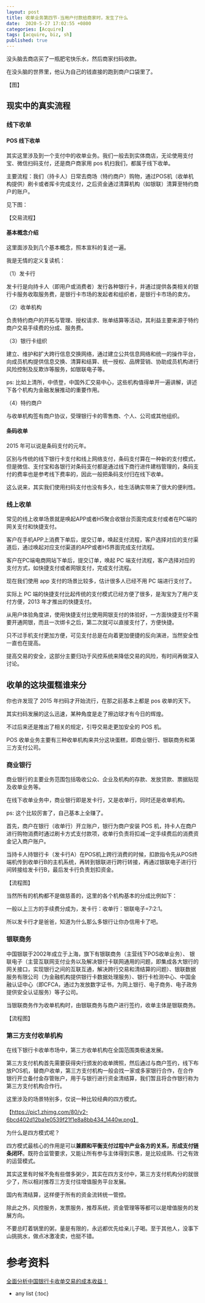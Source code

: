 ```yaml
---
layout: post
title: 收单业务第四节-当用户付款给商家时，发生了什么
date:  2020-5-27 17:02:55 +0800
categories: [Acquire]
tags: [acquire, biz, sh]
published: true
---
```


没头脑去商店买了一瓶肥宅快乐水，然后商家扫码收款。

在没头脑的世界里，他认为自己的钱直接的跑到商户口袋里了。

【图】

## 现实中的真实流程

### 线下收单

#### POS 线下收单

其实这里涉及到一个支付中的收单业务。我们一般去到实体商店，无论使用支付宝、微信扫码支付，还是商户商家用 pos 机扫我们，都属于线下收单。

主要流程：我们（持卡人）日常去商场（特约商户）购物，通过POS机（收单机构提供）刷卡或者挥卡完成支付，之后资金通过清算机构（如银联）清算至特约商户的账户。

见下图：

【交易流程】

#### 基本概念介绍

这里面涉及到几个基本概念，照本宣科的复述一遍。

我是无情的定义复读机：

（1）发卡行

发卡行是向持卡人（即用户或消费者）发行各种银行卡，并通过提供各类相关的银行卡服务收取服务费，是银行卡市场的发起者和组织者，是银行卡市场的卖方。

（2）收单机构

负责特约商户的开拓与管理、授权请求、账单结算等活动，其利益主要来源于特约商户交易手续费的分成、服务费。

（3）银行卡组织

建立、维护和扩大跨行信息交换网络，通过建立公共信息网络和统一的操作平台，向成员机构提供信息交换、清算和结算、统一授权、品牌营销、协助成员机构进行风险控制及反欺诈等服务，如银联电子等。

ps: 比如上清所，中债登，中国外汇交易中心，这些机构值得单开一遍讲解，讲述下各个机构为金融发展推动的重要作用。

（4）特约商户

与收单机构签有商户协议，受理银行卡的零售商、个人、公司或其他组织。

#### 条码收单

2015 年可以说是条码支付的元年。

区别与传统的线下银行卡支付和线上网络支付，条码支付算在一种新的支付模式，但是微信、支付宝和各银行对条码支付都是通过线下商行进件建档管理的，条码支付的费率也是参考线下费率的，因此一般把条码支付归在线下收单。

这么说来，其实我们使用扫码支付也没有多久，给生活确实带来了很大的便利性。

### 线上收单

常见的线上收单场景就是唤起APP或者H5聚合收银台页面完成支付或者在PC端的网关支付和快捷支付。

客户在手机APP上消费下单后，提交订单，唤起支付流程，客户选择对应的支付渠道后，通过唤起对应支付渠道的APP或者H5界面完成支付流程。

客户在PC端电商网站下单后，提交订单，唤起 PC 端支付流程，客户选择对应的支付方式，如快捷支付或者网银支付，完成支付流程。

现在我们使用 app 支付的场景比较多，估计很多人已经不用 PC 端进行支付了。

实际上 PC 端的快捷支付比起传统的支付模式已经方便了很多，是淘宝为了用户支付方便，2013 年才推出的快捷支付。

从用户体验角度讲，使用快捷支付比使用网银支付的体验好，一方面快捷支付不需要开通网银，而且一次绑卡之后，第二次就可以直接支付了，方便快捷。

只不过手机支付更加方便，可见支付总是在向着更加便捷的反向演进，当然安全性一直也在提高。

提高交易的安全，这部分主要归功于风控系统来降低交易的风险，有时间再做深入讨论。

## 收单的这块蛋糕谁来分

你也许发现了 2015 年扫码才开始流行，在那之前基本上都是 pos 收单的天下。

其实扫码发展的这么迅速，某种角度是走了擦边球才有今日的辉煌。

不过后来还是推出了相关的规定，引导交易走更加安全的 POS 机。

POS 收单业务主要有三种收单机构来共分这块蛋糕，即商业银行、银联商务和第三方支付公司。

### 商业银行

商业银行的主要业务范围包括吸收公众、企业及机构的存款、发放贷款、票据贴现及收单业务等。

在线下收单业务中，商业银行即是发卡行，又是收单行，同时还是收单机构。

ps: 这个比较厉害了，自己基本上全赚了。

首先，商户在银行（收单行）开立账户，银行为商户安装 POS 机，持卡人在商户进行购物消费时通过刷卡方式支付款项，收单行负责将扣减一定手续费后的消费资金记入商户账户。

当持卡人持银行卡（发卡行A）在POS机上跨行消费的时候，扣款指令先从POS终端机传到收单行B的主机系统，再转到银联进行跨行转接，再通过银联电子进行行间转接给发卡行B，最后发卡行负责划扣资金。

【流程图】

当然所有的机构都不是做慈善的，这里的各个机构基本的分成比例如下：

一般以上三方的手续费分成为，发卡行：收单行：银联电子=7:2:1。

所以发卡行才是爸爸，知道为什么那么多银行让你办信用卡了吧。

### 银联商务

中国银联于2002年成立于上海，旗下有银联商务（主营线下POS收单业务）、 银联电子（主营互联网支付业务以及解决银行卡联网通用的问题，即集成各大银行的网关接口，实现银行之间的互联互通，解决跨行交易和清结算的问题）、银联数据服务有限公司（为金融机构提供银行卡数据处理服务）、银行卡检测中心、中国金融认证中心（即CFCA，通过为发放数字证书，为网上银行、电子商务、电子政务提供安全认证服务）等子公司。

当银联商务作为收单机构时，由银联商务与商户进行签约，收单主体是银联商务。

【流程图】

### 第三方支付收单机构

在线下银行卡收单市场中，第三方收单机构在全国范围类极速发展。

第三方支付机构首先需要获得央行颁发的收单牌照，然后通过与商户签约，线下布放POS机，替商户收单，第三方支付机构一般会找一家或多家银行合作，在合作银行开立备付金存管账户，用于与银行进行资金清结算，我们暂且将合作银行称为第三方支付机构合作行。

这里涉及的场景特别多，仅说一种比较经典的四方模式。

【https://pic1.zhimg.com/80/v2-6bcd402d12ba1e0539f21f1e8a8bb434_1440w.png】

为什么是四方模式呢？

四方模式最核心的作用是可以**兼顾和平衡支付过程中产业各方的关系，形成支付链条闭环**。既符合监管要求，又能让所有参与主体得到实惠，是比较成熟、行之有效的运营模式。

其实这里有时候不免有些僧多粥少，其实在四方支付中，第三方支付机构分的就很少了，所以相对推荐三方支付往增值服务平台发展。

国内有清结算，这样便于所有的资金流转统一管控。

除此之外，风控服务，发票服务，推荐系统，资金管理等等都可以是增值服务的发展方向。

不要总盯着锅里的粥，量是有限的，永远都优先给亲儿子喝。至于其他人，没事下山挑挑水，做点冰激凌卖，也挺不错。

# 参考资料

[全面分析中国银行卡收单交易的成本收益！](https://new.qq.com/omn/20190110/20190110A0U1FV.html)

* any list
{:toc}